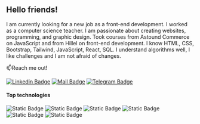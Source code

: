 ## Hello friends!

I am currently looking for a new job as a front-end development. I worked as a computer science teacher. I am passionate about creating websites, programming, and graphic design. Took courses from Astound Commerce on JavaScript and from Hillel on front-end development. I know HTML, CSS, Bootstrap, Tailwind, JavaScript, React, SQL. I understand algorithms well, I like challenges and I am not afraid of changes.

📫Reach me out!

[![Linkedin Badge](https://img.shields.io/badge/linkedin-%230A66C2?style=flat&logo=linkedin)](https://www.linkedin.com/in/oksana-korobko-fd/)
[![Mail Badge](https://img.shields.io/badge/gmail-white?style=flat&logo=gmail)](mailto:oksana.korobko.fd@gmail.com)
[![Telegram Badge](https://img.shields.io/badge/telegram-white?style=flat&logo=telegram)](https://t.me/oksana_omk)

#### Top technologies

![Static Badge](https://img.shields.io/badge/html5-black?style=for-the-badge&logo=html5&logoColor=black&labelColor=%23E34F26)
![Static Badge](https://img.shields.io/badge/css3-black?style=for-the-badge&logo=css3&logoColor=black&labelColor=%231572B6)
![Static Badge](https://img.shields.io/badge/bootstrap-black?style=for-the-badge&logo=bootstrap&logoColor=black&labelColor=%237952B3)
![Static Badge](https://img.shields.io/badge/tailwindcss-black?style=for-the-badge&logo=tailwindcss&logoColor=black&labelColor=%2306B6D4)
![Static Badge](https://img.shields.io/badge/javascript-black?style=for-the-badge&logo=javascript&logoColor=black&labelColor=%23F7DF1E)
![Static Badge](https://img.shields.io/badge/react-black?style=for-the-badge&logo=react&logoColor=black&labelColor=%2361DAFB)








